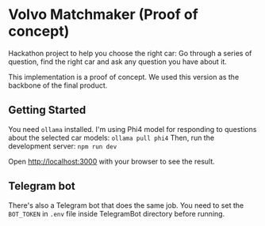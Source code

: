 # Volvo Matchmaker (Proof of concept)

Hackathon project to help you choose the right car: Go through a series of question, find the right car and ask any question you have about it.

This implementation is a proof of concept. We used this version as the backbone of the final product.

## Getting Started

You need `ollama` installed.
I'm using Phi4 model for responding to questions about the selected car models: `ollama pull phi4`
Then, run the development server: `npm run dev`

Open [http://localhost:3000](http://localhost:3000) with your browser to see the result.

## Telegram bot

There's also a Telegram bot that does the same job.
You need to set the `BOT_TOKEN` in `.env` file inside TelegramBot directory before running.
